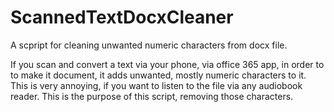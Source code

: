 # ScannedTextDocxCleaner
A scpript for cleaning unwanted numeric characters from docx file. 

If you scan and convert a text via your phone, via office 365 app, in order to to make it document, it adds unwanted, mostly numeric characters to it. This is very annoying, if you want to listen to the file via any audiobook reader. This is the purpose of this script, removing those characters. 
